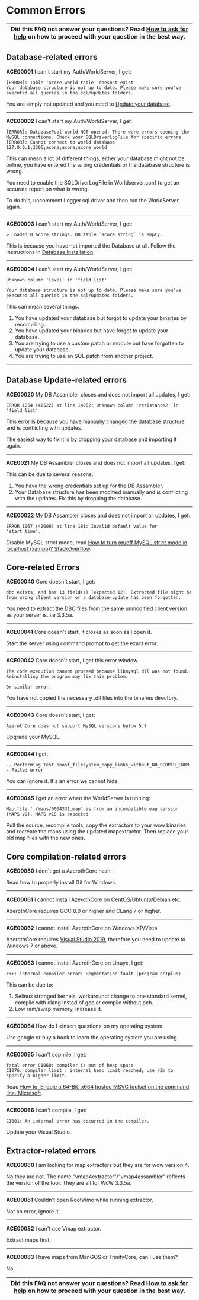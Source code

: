 # Common Errors

| Did this FAQ not answer your questions? Read [How to ask for help](how-to-ask-for-help.md) on how to proceed with your question in the best way. |
| --- |

## Database-related errors

**ACE00001** I can't start my Auth/WorldServer, I get:
```
[ERROR]: Table 'acore_world.table' doesn't exist
Your database structure is not up to date. Please make sure you've executed all queries in the sql/updates folders.
```
You are simply not updated and you need to [Update your database](database-keeping-the-server-up-to-date.md).

---------------------------------------------------------

**ACE00002** I can't start my Auth/WorldServer, I get:
```
[ERROR]: DatabasePool world NOT opened. There were errors opening the MySQL connections. Check your SQLDriverLogFile for specific errors.
[ERROR]: Cannot connect to world database 127.0.0.1;3306;acore;acore;acore_world
```
This can mean a lot of different things, either your database might not be online, you have entered the wrong credentials or the database structure is wrong.

You need to enable the SQLDriverLogFile in Worldserver.conf to get an accurate report on what is wrong.

To do this, uncomment Logger.sql.driver and then run the WorldServer again.

---------------------------------------------------------

**ACE00003** I can't start my Auth/WorldServer, I get:
```
> Loaded 0 acore strings. DB table `acore_string` is empty.
```
This is because you have not imported the Database at all. Follow the instructions in [Database Installation](database-installation.md)

---------------------------------------------------------

**ACE00004** I can't start my Auth/WorldServer, I get:
```
Unknown column 'level' in 'field list'

Your database structure is not up to date. Please make sure you've executed all queries in the sql/updates folders.
```
This can mean several things:

1. You have updated your database but forgot to update your binaries by recompiling.
2. You have updated your binaries but have forgot to update your database.
3. You are trying to use a custom patch or module but have forgotten to update your database.
4. You are trying to use an SQL patch from another project.

---------------------------------------------------------

## Database Update-related errors

**ACE00020** My DB Assambler closes and does not import all updates, I get:
```
ERROR 1054 (42522) at line 14062: Unknown column 'resistance2' in 'field list'
```
This error is because you have manually changed the database structure and is conflicting with updates.

The easiest way to fix it is by dropping your database and importing it again.

---------------------------------------------------------

**ACE0021** My DB Assambler closes and does not import all updates, I get:

This can be due to several reasons:

1. You have the wrong credentials set up for the DB Assambler.
2. Your Database structure has been modified manually and is conflicting with the updates. Fix this by dropping the database.

---------------------------------------------------------

**ACE00022** My DB Assambler closes and does not import all updates, I get:
```
ERROR 1067 (42000) at line 181: Invalid default value for 'start_time'.
```
Disable MySQL strict mode, read [How to turn on/off MySQL strict mode in localhost (xampp)? StackOverflow](https://stackoverflow.com/questions/40881773/how-to-turn-on-off-mysql-strict-mode-in-localhost-xampp).

## Core-related Errors

**ACE00040** Core doesn't start, I get:
```
dbc exists, and has 13 field(s) (expected 12). Extracted file might be from wrong client version or a database-update has been forgotten.
```
You need to extract the DBC files from the same unmodified client version as your server is. i.e 3.3.5a.

---------------------------------------------------------

**ACE00041** Core doesn't start, it closes as soon as I open it.

Start the server using command prompt to get the exact error.

---------------------------------------------------------

**ACE00042** Core doesn't start, I get this error window.

```
The code execution cannot proceed because libmysql.dll was not found. Reinstalling the program may fix this problem.

Or similar error.
```
You have not copied the necessary .dll files into the binaries directory.

---------------------------------------------------------

**ACE00043** Core doesn't start, I get:
```
AzerothCore does not support MySQL versions below 5.7
```
Upgrade your MySQL.

---------------------------------------------------------

**ACE00044** I get:
```
-- Performing Test boost_filesystem_copy_links_without_NO_SCOPED_ENUM - Failed error
```
You can ignore it. It's an error we cannot hide.

---------------------------------------------------------

**ACE00045** I get an error when the WorldServer is running:
```
Map file './maps/0004331.map' is from an incompatible map version (MAPS v9), MAPS v10 is expected
```
Pull the source, recompile tools, copy the extractors to your wow binaries and recreate the maps using the updated mapextractor. Then replace your old map files with the new ones.

## Core compilation-related errors

**ACE00060** I don't get a AzerothCore hash

Read how to properly install Git for Windows.

---------------------------------------------------------

**ACE00061** I cannot install AzerothCore on CentOS/Ubtuntu/Debian etc.

AzerothCore requires GCC 8.0 or higher and CLang 7 or higher.

---------------------------------------------------------

**ACE00062** I cannot install AzerothCore on Windows XP/Vista

AzerothCore requires [Visual Studio 2019](https://docs.microsoft.com/en-us/visualstudio/releases/2019/system-requirements), therefore you need to update to Windows 7 or above.

---------------------------------------------------------

**ACE00063** I cannot install AzerothCore on Linuyx, I get:
```
c++: internal compiler error: Segmentation fault (program cc1plus)
```
This can be due to:
1. Selinux stronged kernels, workaround: change to one standard kernel, compile with clang instad of gcc or compile without pch.
2. Low ram/swap memory, increase it.

---------------------------------------------------------

**ACE00064** How do I \<insert question\> on my operating system.

Use google or buy a book to learn the operating system you are using.

---------------------------------------------------------

**ACE00065** I can't copmile, I get:
```
fatal error C1060: compiler is out of heap space
C1076: compiler limit : internal heap limit reached; use /Zm to specify a higher limit
```
Read [How to: Enable a 64-Bit, x664 hosted MSVC toolset on the command line. Microsoft](https://docs.microsoft.com/en-us/cpp/build/how-to-enable-a-64-bit-visual-cpp-toolset-on-the-command-line?redirectedfrom=MSDN&view=msvc-160).

---------------------------------------------------------

**ACE00066** I can't compile, I get:
```
C1001: An internal error has occurred in the compiler.
```
Update your Visual Studio.

## Extractor-related errors

**ACE00080** I am looking for map extractors but they are for wow version 4.

No they are not. The name "vmap4extractor"/"vmap4assambler" reflects the version of the tool. They are all for WoW 3.3.5a.

---------------------------------------------------------

**ACE00081** Couldn't open RootWmo while running extractor.

Not an error, ignore it.

---------------------------------------------------------

**ACE00082** I can't use Vmap extractor.

Extract maps first.

---------------------------------------------------------

**ACE00083** I have maps from ManGOS or TrinityCore, can I use them?

No.

| Did this FAQ not answer your questions? Read [How to ask for help](how-to-ask-for-help.md) on how to proceed with your question in the best way. |
| --- |
